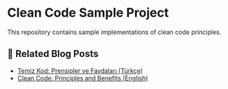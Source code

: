 # Clean Code Sample Project

This repository contains sample implementations of clean code principles.

## 📖 Related Blog Posts

- [Temiz Kod: Prensipler ve Faydaları (Türkçe)](https://emreakdemir.dev/tr/temiz-kod/temiz-kod-prensipleri-ve-faydalar/)
- [Clean Code: Principles and Benefits (English)](https://emreakdemir.dev/software-architecture/development-principles/clean-code/)

